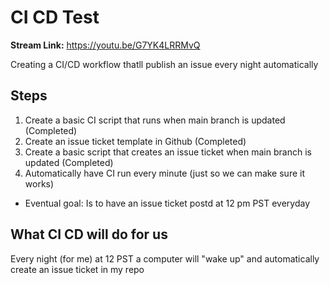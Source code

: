 # CI CD Test
**Stream Link:** https://youtu.be/G7YK4LRRMvQ

Creating a CI/CD workflow thatll publish an issue every night automatically


## Steps
1. Create a basic CI script that runs when main branch is updated (Completed)
2. Create an issue ticket template in Github (Completed)
3. Create a basic script that creates an issue ticket when main branch is updated (Completed)
4. Automatically have CI run every minute (just so we can make sure it works)  
  * Eventual goal: Is to have an issue ticket postd at 12 pm PST everyday

## What CI CD will do for us
Every night (for me) at 12 PST a computer will "wake up" and automatically create an issue ticket in my repo
